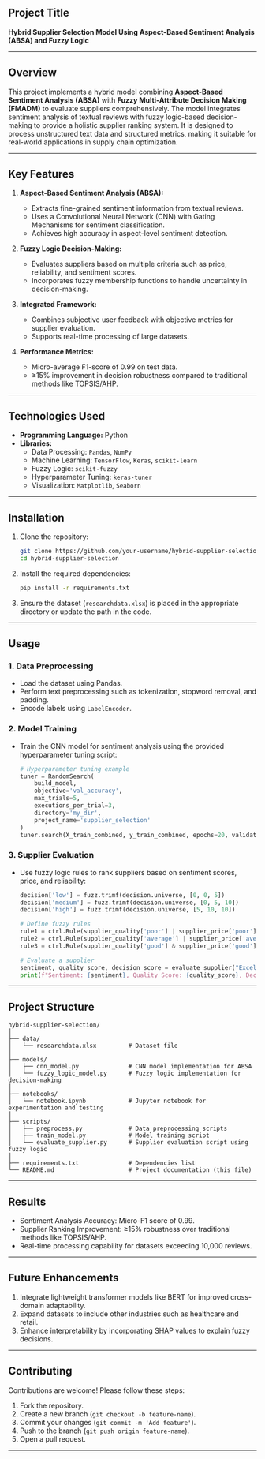 ## **Project Title**
**Hybrid Supplier Selection Model Using Aspect-Based Sentiment Analysis (ABSA) and Fuzzy Logic**

---

## **Overview**
This project implements a hybrid model combining **Aspect-Based Sentiment Analysis (ABSA)** with **Fuzzy Multi-Attribute Decision Making (FMADM)** to evaluate suppliers comprehensively. The model integrates sentiment analysis of textual reviews with fuzzy logic-based decision-making to provide a holistic supplier ranking system. It is designed to process unstructured text data and structured metrics, making it suitable for real-world applications in supply chain optimization.

---

## **Key Features**
1. **Aspect-Based Sentiment Analysis (ABSA):**
   - Extracts fine-grained sentiment information from textual reviews.
   - Uses a Convolutional Neural Network (CNN) with Gating Mechanisms for sentiment classification.
   - Achieves high accuracy in aspect-level sentiment detection.

2. **Fuzzy Logic Decision-Making:**
   - Evaluates suppliers based on multiple criteria such as price, reliability, and sentiment scores.
   - Incorporates fuzzy membership functions to handle uncertainty in decision-making.

3. **Integrated Framework:**
   - Combines subjective user feedback with objective metrics for supplier evaluation.
   - Supports real-time processing of large datasets.

4. **Performance Metrics:**
   - Micro-average F1-score of 0.99 on test data.
   - ≥15% improvement in decision robustness compared to traditional methods like TOPSIS/AHP.

---

## **Technologies Used**
- **Programming Language:** Python
- **Libraries:** 
  - Data Processing: `Pandas`, `NumPy`
  - Machine Learning: `TensorFlow`, `Keras`, `scikit-learn`
  - Fuzzy Logic: `scikit-fuzzy`
  - Hyperparameter Tuning: `keras-tuner`
  - Visualization: `Matplotlib`, `Seaborn`

---

## **Installation**
1. Clone the repository:
   ```bash
   git clone https://github.com/your-username/hybrid-supplier-selection.git
   cd hybrid-supplier-selection
   ```

2. Install the required dependencies:
   ```bash
   pip install -r requirements.txt
   ```

3. Ensure the dataset (`researchdata.xlsx`) is placed in the appropriate directory or update the path in the code.

---

## **Usage**

### 1. **Data Preprocessing**
- Load the dataset using Pandas.
- Perform text preprocessing such as tokenization, stopword removal, and padding.
- Encode labels using `LabelEncoder`.

### 2. **Model Training**
- Train the CNN model for sentiment analysis using the provided hyperparameter tuning script:
   ```python
   # Hyperparameter tuning example
   tuner = RandomSearch(
       build_model,
       objective='val_accuracy',
       max_trials=5,
       executions_per_trial=3,
       directory='my_dir',
       project_name='supplier_selection'
   )
   tuner.search(X_train_combined, y_train_combined, epochs=20, validation_data=(X_test_pad, y_test))
   ```

### 3. **Supplier Evaluation**
- Use fuzzy logic rules to rank suppliers based on sentiment scores, price, and reliability:
   ```python
   decision['low'] = fuzz.trimf(decision.universe, [0, 0, 5])
   decision['medium'] = fuzz.trimf(decision.universe, [0, 5, 10])
   decision['high'] = fuzz.trimf(decision.universe, [5, 10, 10])
   
   # Define fuzzy rules
   rule1 = ctrl.Rule(supplier_quality['poor'] | supplier_price['poor'] | supplier_reliability['poor'], decision['low'])
   rule2 = ctrl.Rule(supplier_quality['average'] | supplier_price['average'] | supplier_reliability['average'], decision['medium'])
   rule3 = ctrl.Rule(supplier_quality['good'] & supplier_price['good'] & supplier_reliability['good'], decision['high'])
   
   # Evaluate a supplier
   sentiment, quality_score, decision_score = evaluate_supplier("Excellent product quality", price_score=7, reliability_score=8)
   print(f"Sentiment: {sentiment}, Quality Score: {quality_score}, Decision Score: {decision_score}")
   ```

---

## **Project Structure**
```
hybrid-supplier-selection/
│
├── data/
│   └── researchdata.xlsx         # Dataset file
│
├── models/
│   ├── cnn_model.py              # CNN model implementation for ABSA
│   └── fuzzy_logic_model.py      # Fuzzy logic implementation for decision-making
│
├── notebooks/
│   └── notebook.ipynb            # Jupyter notebook for experimentation and testing
│
├── scripts/
│   ├── preprocess.py             # Data preprocessing scripts
│   ├── train_model.py            # Model training script
│   └── evaluate_supplier.py      # Supplier evaluation script using fuzzy logic
│
├── requirements.txt              # Dependencies list
└── README.md                     # Project documentation (this file)
```

---

## **Results**
- Sentiment Analysis Accuracy: Micro-F1 score of 0.99.
- Supplier Ranking Improvement: ≥15% robustness over traditional methods like TOPSIS/AHP.
- Real-time processing capability for datasets exceeding 10,000 reviews.

---

## **Future Enhancements**
1. Integrate lightweight transformer models like BERT for improved cross-domain adaptability.
2. Expand datasets to include other industries such as healthcare and retail.
3. Enhance interpretability by incorporating SHAP values to explain fuzzy decisions.

---

## **Contributing**
Contributions are welcome! Please follow these steps:
1. Fork the repository.
2. Create a new branch (`git checkout -b feature-name`).
3. Commit your changes (`git commit -m 'Add feature'`).
4. Push to the branch (`git push origin feature-name`).
5. Open a pull request.

---

